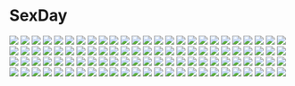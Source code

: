 # SexDay
![](https://konachan.com/image/ee42f53afca8a3c9d99ce096c2ad7afe/Konachan.com%20-%20152717%20breasts%20censored%20crown%20cum%20elbow_gloves%20garter_belt%20gloves%20gray_hair%20nipples%20original%20penis%20pussy%20temutemutemu%20wet.jpg)
![](https://konachan.com/image/68f9563bc4c57040045c746df2a18c44/Konachan.com%20-%2016901%2098%20anthropomorphism%20os-tan%20windows.jpg)
![](https://konachan.com/jpeg/ae487d03ded5cb08b4c6cbc74e64b262/Konachan.com%20-%20107494%205_nenme_no_houkago%20akiyama_mio%20headphones%20hirasawa_ui%20hirasawa_yui%20k-on%21%20kantoku%20kotobuki_tsumugi%20monochrome%20nakano_azusa%20sketch%20tainaka_ritsu%20white.jpg)
![](https://konachan.com/jpeg/ca88fff549bcd691f5dc81a466d1febc/Konachan.com%20-%20237387%20aliasing%20black_hair%20blush%20gray_eyes%20japanese_clothes%20matsunaga_kouyou%20miko%20nopan%20original%20short_hair%20socks%20spread_legs%20white.jpg)
![](https://konachan.com/image/6cf9d6ded5b0f2dcda3889f04302279c/Konachan.com%20-%2032814%20brown_hair%20clannad%20ibuki_fuuko%20key%20logo%20long_hair%20school_uniform%20yellow_eyes%20zoom_layer.jpg)
![](https://konachan.com/image/73b31662f32be25a1e43435d93d45508/Konachan.com%20-%2027265%20higurashi_kagome%20inuyasha%20inuyasha_%28character%29.jpg)
![](https://konachan.com/image/cfd52859bda1d71ddbbeba451f618ed9/Konachan.com%20-%2067044%20hiraga_saito%20louise_fran%C3%A7oise_le_blanc_de_la_valli%C3%A8re%20zero_no_tsukaima.jpg)
![](https://konachan.com/image/1521534f4b76c676e9b1d4adbfa54c7e/Konachan.com%20-%20146983%20breasts%20c.r.%20nanbu_kaguya%20nipples%20super_robot_wars%20sword%20tagme%20weapon.jpg)
![](https://konachan.com/jpeg/0e2ec289f90d5fcad7d43c1aecbfcdd5/Konachan.com%20-%2092624%20akabeisoft2%20breast_grab%20breasts%20brown_eyes%20brown_hair%20game_cg%20loli%20navel%20nipples%20panties%20riko_sada%20underwear%20yuuki_hagure.jpg)
![](https://konachan.com/image/0d741868054d54f17b1c0ba696dc2d2a/Konachan.com%20-%2049276%20letty_whiterock%20touhou.jpg)
![](https://konachan.com/image/4d72344abb06d19873703dd4bad49186/Konachan.com%20-%20158657%20flandre_scarlet%20loli%20mamo_williams%20no_bra%20panties%20remilia_scarlet%20touhou%20underwear%20vampire%20wings.jpg)
![](https://konachan.com/image/95ce6ddec0d494fdfbb0432bc984638b/Konachan.com%20-%20177541%20blush%20brown_hair%20green_eyes%20long_hair%20male%20original%20panties%20red_eyes%20school_uniform%20short_hair%20skirt%20trap%20underwear%20yuki18r.jpg)
![](https://konachan.com/image/ac773e6496eb71e2dd6fdad220db147b/Konachan.com%20-%20175105%20aquamary%20book%20nobody%20original%20scenic.jpg)
![](https://konachan.com/jpeg/6db0a42d1b226c3cdb48c92532cc3d2e/Konachan.com%20-%20262018%20animal%20building%20fox%20junpei_%28juntonanotukunanika%29%20male%20original%20robot.jpg)
![](https://konachan.com/image/554226f7308c2475f90f81afd76e0d4e/Konachan.com%20-%2011094%20majokko_a_la_mode%20sakurazawa_izumi%20seven_%28majokko_a_la_mode%29.jpg)
![](https://konachan.com/image/4b7be5a27d261585d61da2f4ff8faaff/Konachan.com%20-%206266%20kanisawa_kinu%20kurogane_otome%20tsuyokiss_cool_x_sweet%20yashi_nagomi.jpg)
![](https://konachan.com/image/bd6517099983556787ede65131a247c8/Konachan.com%20-%20265811%20daye_bie_qia_lian%20male%20nurarihyon_no_mago%20nura_rikuo%20oikawa_tsurara.jpg)
![](https://konachan.com/jpeg/0a53f13586ad895f28472ee447e8baac/Konachan.com%20-%20266009%202girls%20blue_eyes%20dress%20green_hair%20hug%20long_hair%20nametakenoko%20original%20red_eyes%20shoujo_ai%20skirt%20summer_dress%20white_hair.jpg)
![](https://konachan.com/image/bc910adc13ede2ebab265105da614c33/Konachan.com%20-%2031362%20amagahara_inaho%20favorite%20game_cg%20happy_margaret%21%20kokonoka%20nishinomiya_shizuru%20rindou_saki.jpg)
![](https://konachan.com/jpeg/baa2946743cf2fcc64ba74f915ab886d/Konachan.com%20-%20188224%20aiba_asagi%20akatsuki_nagisa%20breasts%20himeragi_yukina%20kanase_kanon%20kirasaka_sayaka%20nipples%20nude%20onsen%20pussy%20scan%20tokoyogi_yuuma%20towel%20wet.jpg)
![](https://konachan.com/image/059d23bac3da1818792b1287befbf87d/Konachan.com%20-%20266295%20blush%20breasts%20close%20hat%20navel%20original%20panties%20pink_eyes%20pink_hair%20skirt%20skirt_lift%20spread_legs%20underwear%20v-mag%20wet.jpg)
![](https://konachan.com/image/c1c9775d0ae67eaff1e713abc25d67df/Konachan.com%20-%20199873%20aqua_eyes%20hat%20hoodie%20jpeg_artifacts%20koi%20microphone%20music%20original%20pink_hair%20shorts.jpg)
![](https://konachan.com/image/81c23ffcc8809d628a83e5462d0c444b/Konachan.com%20-%2057104%20alphonse_elric%20edward_elric%20fullmetal_alchemist%20gun%20riza_hawkeye%20roy_mustang%20weapon.jpg)
![](https://konachan.com/image/6d846c96d159d88abbd03783a92480d8/Konachan.com%20-%20203081%20anonamos%20black%20blonde_hair%20blue_eyes%20dress%20hat%20long_hair%20moriya_suwako%20pantyhose%20touhou.jpg)
![](https://konachan.com/image/8deba328b2022c1089ef2967c0edc34c/Konachan.com%20-%20282554%20all_male%20ao_no_exorcist%20araragi_koyomi%20bakemonogatari%20durarara%21%21%20male%20mephisto_pheles%20monogatari_%28series%29%20nyoronyoro%20orihara_izaya.jpg)
![](https://konachan.com/jpeg/731ac368052b83d6a7c5312f7243d127/Konachan.com%20-%20180673%20animal%20dress%20fish%20sket_dance%20tomoyami%20unyuu_mimorin.jpg)
![](https://konachan.com/image/2a30c647b7edc4bb201c462203441370/Konachan.com%20-%2010848%20thighhighs.jpg)
![](https://konachan.com/image/faca65e4d4d9332eb3eb7dd9ccd657a3/Konachan.com%20-%2083057%20all_male%20black_rock_shooter%20genderswap%20gun%20male%20sword%20weapon.jpg)
![](https://konachan.com/image/7bc957f1969e220a08953c05c5010288/Konachan.com%20-%2091646%20animal%20blue_hair%20game_cg%20hiiragi_tsukino%20japanese_clothes%20long_hair%20sky%20suzukaze_no_melt%20tears%20tenmaso%20whirlpool%20yellow_eyes.jpg)
![](https://konachan.com/image/e3a53434f59b8531b4ba73129c7890cb/Konachan.com%20-%20223064%20aqua_%28fire_emblem_fates%29%20dress%20fire_emblem%20fire_emblem_fates%20fire_emblem_if%20polychromatic%20seto_%28asils%29.jpg)
![](https://konachan.com/jpeg/74457eb405d33270d9d121224ce20295/Konachan.com%20-%20279059%20baicha%20barefoot%20black_hair%20breasts%20fate_grand_order%20fate_%28series%29%20kimono%20long_hair%20murasaki_shikibu%20navel%20nipples%20no_bra%20nopan%20open_shirt%20purple_eyes.jpg)
![](https://konachan.com/image/ff45eb4ee12f49d7ba7fe7964dace3fc/Konachan.com%20-%20269525%20ass%20bikini%20blush%20book%20braids%20breasts%20cait%20censored%20dark_skin%20fingering%20flowers%20group%20navel%20nipples%20nude%20penis%20pussy%20red_eyes%20sex%20swimsuit%20wink.jpg)
![](https://konachan.com/jpeg/f496ec9d6def4cb5394f7e85104d95d9/Konachan.com%20-%20223370%20aliasing%20barefoot%20blue_eyes%20braids%20brown_hair%20dress%20group%20headband%20idolmaster%20long_hair%20purple_hair%20sakuma_mayu%20shirt%20skirt%20sleeping%20white_hair%20y.jpg)
![](https://konachan.com/jpeg/cfe2d53d92dd518525a88e58c72d1773/Konachan.com%20-%20192457%20blonde_hair%20blue_eyes%20breasts%20choker%20gloves%20nipples%20no_bra%20panties%20sayori%20underwear%20wedding_attire.jpg)
![](https://konachan.com/image/194999c8129459527acb433e57b94137/Konachan.com%20-%2017716%20kaiou_michiru%20sailor_moon.jpg)
![](https://konachan.com/jpeg/d6700ea55df7daf7db1dccbf0c739035/Konachan.com%20-%20206840%20ass%20braids%20clouds%20cropped%20gray_eyes%20gray_hair%20izayoi_sakuya%20maid%20moon%20night%20novcel%20panties%20polychromatic%20thighhighs%20touhou%20underwear.jpg)
![](https://konachan.com/jpeg/9b1706f87fd61045f162e4e541367725/Konachan.com%20-%20283589%20animal%20fish%20moon%20original%20yuu-rin.jpg)
![](https://konachan.com/jpeg/3e9db2c4b0d7e5322526cb9035b1e000/Konachan.com%20-%20110170%20gaap%20kimihiyo%20umineko_no_naku_koro_ni.jpg)
![](https://konachan.com/image/3edcc3dd6cdd82e7339b1aa25cfb502f/Konachan.com%20-%20186128%20anthropomorphism%20atago_%28kancolle%29%20bikini%20blonde_hair%20blue_eyes%20breasts%20cleavage%20hat%20kamata_yuuya%20kantai_collection%20navel%20swim_ring%20swimsuit.jpg)
![](https://konachan.com/image/2cbef63ea0298163896346bae01bebba/Konachan.com%20-%2015697%20hayase_mitsuki%20kimi_ga_nozomu_eien%20swimsuit.jpg)
![](https://konachan.com/image/368167e42f64e1f5804e5aceaa8b7a4c/Konachan.com%20-%20241890%20aqua_eyes%20aqua_hair%20bikini%20bow%20cirno%20fairy%20short_hair%20swimsuit%20tagme_%28artist%29%20touhou%20water%20wings.jpg)
![](https://konachan.com/jpeg/609328826ca090e09f0dcfc019674b51/Konachan.com%20-%20140385%20bell_%28rbb%29%20blue_%28rbb%29%20blue_eyes%20blue_hair%20bow%20brown_eyes%20brown_hair%20clouds%20green_eyes%20green_hair%20hat%20long_hair%20ribbons%20rojiko%20skirt%20sky%20wink.jpg)
![](https://konachan.com/image/68961ef110ab76b8b134276bd937aa9d/Konachan.com%20-%2021370%20carnelian.jpg)
![](https://konachan.com/image/c12564bbf6d4696d9473c5f94efa0622/Konachan.com%20-%20303031%202girls%20anthropomorphism%20azur_lane%20blonde_hair%20cleveland_%28azur_lane%29%20dress%20hat%20junpaku_karen%20long_hair%20shoujo_ai%20wedding%20wedding_attire.jpg)
![](https://konachan.com/image/8294cfaacd9f4f10090ce66208548af8/Konachan.com%20-%20245223%20bell%20black_hair%20blue_eyes%20boots%20bow%20cape%20christmas%20felutiahime%20gloves%20hat%20horns%20long_hair%20navel%20original%20ribbons%20santa_hat%20skirt%20stars%20wink.jpg)
![](https://konachan.com/jpeg/3f749eb4ec7fc62b0f9968b9abd29aae/Konachan.com%20-%20263119%20brown_hair%20grass%20original%20pantyhose%20scenic%20school_uniform%20short_hair%20skirt%20someya_mai%20stairs%20torii.jpg)
![](https://konachan.com/image/ebbe8443c2d284382206f2afe3d1ec00/Konachan.com%20-%20120713%20animal%20barefoot%20breasts%20cat%20cleavage%20dog%20original%20sleeping%20sts.jpg)
![](https://konachan.com/jpeg/901c7959389becc3718405784e30d144/Konachan.com%20-%20288286%20mifuru%20original%20scenic%20school_uniform%20short_hair%20sky%20stars.jpg)
![](https://konachan.com/image/9af5bf19d053894cee71c8e1d0535426/Konachan.com%20-%2031842%20black_hair%20blush%20favorite%20game_cg%20happy_margaret%21%20kitanoji_nozomi%20kokonoka%20long_hair%20school_uniform%20sky%20water.jpg)
![](https://konachan.com/image/b03d30d8899b2ff5698557bde6b6811a/Konachan.com%20-%20253324%202girls%20aliasing%20animal%20aqua_eyes%20bat%20bow%20building%20candy%20cape%20city%20clouds%20crown%20fang%20halloween%20hat%20lollipop%20moon%20original%20pumpkin%20red_eyes%20skirt%20sky.jpg)
![](https://konachan.com/jpeg/5f371758af66a6b06e9df60e8509427b/Konachan.com%20-%20260054%20alice_soft%20angel%20aqua_eyes%20azuel%20breast_hold%20breasts%20brown_hair%20choukou_shinki_ixseal%20game_cg%20long_hair%20tagme_%28artist%29%20tree%20wings.jpg)
![](https://konachan.com/jpeg/4192380493ab642ce548605f8fdec294/Konachan.com%20-%20298721%20anegasaki_nene%20black_eyes%20blush%20bra%20breasts%20brown_hair%20cleavage%20love_plus%20panties%20pantyhose%20short_hair%20tanpaku-chan%20underwear%20uniform%20waitress.jpg)
![](https://konachan.com/image/5b2c64bd8b51e86c5577291e0d97527e/Konachan.com%20-%20119210%20hatsune_miku%20headphones%20miku_append%20rkp%20twintails%20vocaloid.jpg)
![](https://konachan.com/image/be28d947f96745d68289ca2cb814973a/Konachan.com%20-%20301093%202girls%20aqua_eyes%20blue_hair%20boots%20breasts%20cleavage%20fang%20garter_belt%20long_hair%20neko_hacker%20pink_hair%20ponytail%20stockings%20techgirl%20twintails%20yellow_eyes.jpg)
![](https://konachan.com/jpeg/990b08bb7987b29686cd3605fcd02287/Konachan.com%20-%20200338%20black_hair%20blush%20breasts%20chinese_clothes%20chinese_dress%20cropped%20elbow_gloves%20gloves%20long_hair%20misaki_kurehito%20nipples%20no_bra%20open_shirt%20original%20scan.jpg)
![](https://konachan.com/jpeg/1cf5f56e3e4d620ce86e0ba95690e613/Konachan.com%20-%20283504%20aqua_eyes%20aqua_hair%20ass%20blush%20breasts%20choker%20kaku_seiga%20nude%20roki_%28hirokix%29%20short_hair%20smoking%20touhou.jpg)
![](https://konachan.com/image/1ccbb147f2b7a21cf4e837a8f3ea7da7/Konachan.com%20-%20285741%20animal%20barefoot%20bikini%20blonde_hair%20braids%20clouds%20green_eyes%20hat%20long_hair%20male%20purple_hair%20saint_seiya%20sky%20sunglasses%20swimsuit%20water%20white_hair%20wink.jpg)
![](https://konachan.com/image/3429d4bca52b7c7b17504f8eb21e8360/Konachan.com%20-%20240396%20animal_ears%20ass%20breasts%20dark_skin%20fate_grand_order%20fate_%28series%29%20harimoji%20headband%20long_hair%20panties%20purple_eyes%20purple_hair%20underwear.jpg)
![](https://konachan.com/jpeg/fcaec1f6086e14934047dcf304af8f68/Konachan.com%20-%2075733%20ass%20blush%20brown_eyes%20brown_hair%20katana%20long_hair%20mk_%28masatusaboten%29%20original%20skirt%20sword%20twintails%20weapon.jpg)
![](https://konachan.com/jpeg/408c6b0611158500591e1f9d53cd746a/Konachan.com%20-%20195595%20bodysuit%20breasts%20brown%20celty_sturluson%20darkmaya%20durarara%21%21%20gloves%20gradient%20navel%20nipples%20no_bra%20open_shirt%20pubic_hair%20signed%20topless.jpg)
![](https://konachan.com/jpeg/bbc0223d31aef6b3f3816e90b57ec47a/Konachan.com%20-%20258231%20antarcticite%20anthropomorphism%20bayashiko%20houseki_no_kuni.jpg)
![](https://konachan.com/jpeg/a0174f962aabeb05e3cd09bfffbdb5be/Konachan.com%20-%20293785%20aliasing%20brown_hair%20dress%20flowers%20gloves%20green_eyes%20long_hair%20original%20ozzingo%20pantyhose%20rose%20twintails.jpg)
![](https://konachan.com/image/389d97e8d84bea71d80842e7b6a1ab45/Konachan.com%20-%2061723%20bianchi%20hat%20katekyou_hitman_reborn%20signed%20tie%20topless%20wink.jpg)
![](https://konachan.com/image/37273c0c4aaaae69290607a1033f5fe5/Konachan.com%20-%20188198%20mecha%20mobile_suit_gundam%20mobile_suit_gundam_unicorn.jpg)
![](https://konachan.com/image/58e5eb42e2a2ef434bb7a985996fc0b6/Konachan.com%20-%20170132%20anthropomorphism%20atago_%28kancolle%29%20blonde_hair%20blush%20choker%20gloves%20green_eyes%20hat%20jpeg_artifacts%20long_hair%20nokoppa%20panties%20pantyhose%20underwear%20uniform.jpg)
![](https://konachan.com/image/d146fef95810600bb740a18aeffdf3a2/Konachan.com%20-%20242607%20ass%20blonde_hair%20blush%20cameltoe%20candy%20chocolate%20gloves%20green_eyes%20long_hair%20nerv110%20original%20panties%20ribbons%20thighhighs%20underwear%20valentine.jpg)
![](https://konachan.com/image/e09ac283a11c7e9a93085d6b0771cdb9/Konachan.com%20-%2032695%20angel_rabbie%20feathers%20lasty_farson%20magical_twirler_angel_rabbie%20naruse_chisato%20white.jpg)
![](https://konachan.com/image/fe70d4960ab386d1182f7e5d44439d28/Konachan.com%20-%2016915%20aquaplus%20kousaka_tamaki%20leaf%20to_heart%20to_heart_2.jpg)
![](https://konachan.com/image/4e932b44973bb0596f2bad263e42de82/Konachan.com%20-%20130511%20hatsune_miku%20vocaloid%20wogura.jpg)
![](https://konachan.com/jpeg/e6189e0c7c60eb0448358280fa4ed20b/Konachan.com%20-%20229542%20akine_%28kuroyuri%29%20black_hair%20blush%20breasts%20cleavage%20clouds%20dress%20feathers%20long_hair%20original%20red_eyes%20sky%20summer_dress%20tsurui-chan%20wings.jpg)
![](https://konachan.com/jpeg/34fe4cfe26f73cbd2aff16d7e7ccb6f0/Konachan.com%20-%20223018%20animal_ears%20black_hair%20blue_eyes%20blush%20breasts%20catgirl%20cleavage%20corset%20dress%20game_cg%20maid%20panties%20tail%20thighhighs%20underwear%20wanaca%20winged_cloud.jpg)
![](https://konachan.com/image/811e99c459cfad76215b8dadd6cb8e40/Konachan.com%20-%20198993%20aqua_eyes%20aqua_hair%20flowers%20hatsune_miku%20japanese_clothes%20long_hair%20moon%20night%20scenic%20tagme_%28artist%29%20vocaloid%20water.jpg)
![](https://konachan.com/jpeg/510d9da761c69d588269afa6bb4f93b7/Konachan.com%20-%20221248%20blue_eyes%20brown_hair%20cherry_blossoms%20crossover%20fate_grand_order%20fate_%28series%29%20flowers%20kara_no_kyoukai%20kimono%20long_hair%20meaomao%20petals%20ryougi_shiki.jpg)
![](https://konachan.com/image/894db5eafe298bdca8ffff2547500dde/Konachan.com%20-%2052941%20all_male%20blush%20close%20male%20maria_holic%20shidou_mariya%20signed%20trap%20vector.jpg)
![](https://konachan.com/image/d97be51a1c3948f09cb250d386934109/Konachan.com%20-%20161543%20building%20city%20kentarou%20landscape%20nobody%20original%20scenic.jpg)
![](https://konachan.com/jpeg/61276c34b15479a876e7dad35ec04fbe/Konachan.com%20-%20173631%20animal_ears%20blush%20breasts%20catgirl%20cleavage%20erect_nipples%20fang%20hoodie%20miko_92%20navel%20no_bra%20nopan%20open_shirt%20original%20red_eyes%20tail%20white%20white_hair.jpg)
![](https://konachan.com/jpeg/2d2a76dfb07d11541b427fd4c700c02f/Konachan.com%20-%20181453%202girls%20aqua_hair%20bandage%20bow%20choker%20cigarette%20horns%20long_hair%20navel%20pink_eyes%20red_eyes%20smoking%20thighhighs%20touhou%20uu_uu_zan%20white_hair.jpg)
![](https://konachan.com/image/e44b4469282ca7ed667c71fe62243f95/Konachan.com%20-%20159148%20animal%20ball%20brown_hair%20butterfly%20fish%20flowers%20hakurei_reimu%20japanese_clothes%20kazu_%28muchuukai%29%20leaves%20miko%20purple_eyes%20touhou.jpg)
![](https://konachan.com/image/6649e59841a9ef2f5a5e56361df48fd1/Konachan.com%20-%2033648%20blue_hair%20green_eyes%20izumi_konata%20lucky_star%20vector.jpg)
![](https://konachan.com/image/e4d5e8bb798586bf76b890404217d411/Konachan.com%20-%2090914%20ashishun%20bicycle%20bike_shorts%20bikini_top%20blue_eyes%20breasts%20brown_hair%20cleavage%20cropped%20navel%20open_shirt%20original%20shorts%20twintails.jpg)
![](https://konachan.com/image/0ffa0769384a29b864d06c07a4a49aaf/Konachan.com%20-%2022355%20amaduyu_tatsuki%20aquaplus%20kousaka_tamaki%20leaf%20to_heart%20to_heart_2.jpg)
![](https://konachan.com/image/306ede90c076f910a998800cd3289922/Konachan.com%20-%20130379%20close%20ia%20uminmin%20vocaloid.jpg)
![](https://konachan.com/image/5ef04d009a7562b41b5e12b72e8298ca/Konachan.com%20-%20159699%202girls%20ahri_%28league_of_legends%29%20animal_ears%20breasts%20cleavage%20foxgirl%20league_of_legends%20sona_buvelle%20tagme%20tail%20xano.jpg)
![](https://konachan.com/jpeg/45f3f8d45e58125c025eb6b0c6542efa/Konachan.com%20-%20280433%20anus%20ass%20bed%20breasts%20brown_hair%20fingering%20horo%20long_hair%20male%20nipples%20nude%20pussy%20red_eyes%20short_hair%20sketch%20tail%20uncensored%20white_hair%20wink%20wolfgirl.jpg)
![](https://konachan.com/image/4c13592740ed7654a63bd841a91d9df7/Konachan.com%20-%2039699%20cigarette%20hakua_ugetsu%20lith.jpg)
![](https://konachan.com/image/42620ec36d5cd6cf9405cff030352046/Konachan.com%20-%20226582%20anthropomorphism%20anus%20aqua_eyes%20ass%20blush%20censored%20cum%20gray_hair%20long_hair%20nironiro%20no_bra%20panties%20penis%20pussy%20sex%20topless%20twintails%20underwear.jpg)
![](https://konachan.com/jpeg/ebde67b907a7ee89f50ca1f13c02f46c/Konachan.com%20-%20283769%20animal_ears%20aqua_eyes%20brown_hair%20bunny_ears%20bunnygirl%20food%20gray%20long_hair%20original%20ribbons%20signed%20skirt%20thighhighs%20yu-ri%20zettai_ryouiki.jpg)
![](https://konachan.com/image/1397602ba86583c53e02913c163a864a/Konachan.com%20-%2028028%20kannazuki_no_miko%20nia_teppelin%20parody%20tengen_toppa_gurren_lagann.jpg)
![](https://konachan.com/jpeg/76b0de4f1c00ca437ca2f8cd96376768/Konachan.com%20-%20198117%202girls%20blonde_hair%20blue_hair%20building%20city%20elbow_gloves%20gloves%20gray_hair%20long_hair%20original%20saberiii%20short_hair%20thighhighs%20uniform.jpg)
![](https://konachan.com/jpeg/2464bf06f6209afe8d39256059d1a307/Konachan.com%20-%20195779%20cu-no%20gloves%20gradient%20green_eyes%20green_hair%20hisen_kaede%20ninja%20nonono_futaba%20sword%20thighhighs%20weapon.jpg)
![](https://konachan.com/jpeg/4ed1750757c0e80fa1e91db21db3091c/Konachan.com%20-%20168627%20all_male%20apple%20asato_%28artist%29%20black_eyes%20brown_hair%20food%20fruit%20headband%20leaves%20male%20naruto%20naruto_shippuden%20short_hair%20uniform%20yamato_%28naruto%29.jpg)
![](https://konachan.com/image/8d0e7443cfc916a8e70b1314335f338c/Konachan.com%20-%20266099%202girls%20apron%20ass%20bow%20breasts%20cleavage%20loli%20naked_apron%20scan%20tail%20third-party_edit%20to_love_ru%20to_love_ru_darkness%20white%20yabuki_kentarou%20yuuki_mikan.jpg)
![](https://konachan.com/image/5de03f3702812b13382f8cd691e1a208/Konachan.com%20-%2017870%20augustic_pieces%20bikini%20feena_fam_earthlight%20hat%20swimsuit%20takamizawa_natsuki%20yoake_mae_yori_ruri_iro_na.jpg)
![](https://konachan.com/jpeg/e9eb2d78075250cd3b3044eed6d42d29/Konachan.com%20-%20169530%203-nin_iru%21%20animal_ears%20aqua_eyes%20ass%20blush%20bunny_ears%20bunnygirl%20cameltoe%20game_cg%20headband%20long_hair%20panties%20pantyhose%20riffraff%20sideboob%20underwear%20wet.jpg)
![](https://konachan.com/image/a90dcfd1104dad8c9d9bc1de11fbf1fc/Konachan.com%20-%2064514%20bikini%20glasses%20mikeou%20smile_summer_again%20swimsuit%20tagme.jpg)
![](https://konachan.com/image/f067934d3079f545505725ad824ef7e8/Konachan.com%20-%2059540%20animal%20animal_ears%20bikini%20blonde_hair%20brown_hair%20fox%20foxgirl%20poco%20short_hair%20swimsuit%20tail.jpg)
![](https://konachan.com/image/b866f3e50914629e1b9412a0795edb55/Konachan.com%20-%2038306%20cc%20code_geass.jpg)
![](https://konachan.com/image/3464ced6bc18c3e8bf40a160ad3fe4ae/Konachan.com%20-%20249637%20akemi_homura%20akuma_homura%20bxr%20mahou_shoujo_madoka_magica%20mahou_shoujo_madoka_magica_movie.jpg)
![](https://konachan.com/image/ddffedf4008157b3b7d5c5f7e058aac2/Konachan.com%20-%20150600%20blood%20long_hair%20nmaaaaa%20original%20panties%20torn_clothes%20underwear.jpg)
![](https://konachan.com/image/b29bf87b5e5c00cb120e2a4e3715038a/Konachan.com%20-%20289001%20bubbles%20clouds%20dress%20hat%20original%20scenic%20short_hair%20sky%20summer_dress%20sunset%20y_y_%28ysk_ygc%29.jpg)
